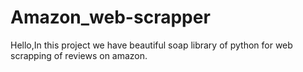 # Amazon_web-scrapper
Hello,In this project we have beautiful soap library of python for web scrapping of reviews on amazon.
